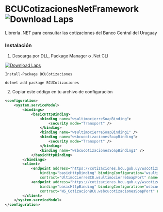 # BCUCotizacionesNetFramework ![Download Laps](https://img.shields.io/github/license/francisgerman1/BCUCotizacionesNetFramework)
Librería .NET para consultar las cotizaciones del Banco Central del Uruguay

### Instalación

1. Descarga por DLL, Package Manager o .Net CLI

 [![Download Laps](https://img.shields.io/badge/DLL-Descargar-green)](https://github.com/francisgerman1/BCUCotizacionesNetFramework/releases/latest/download/CotizacionBCU.dll) 

```
Install-Package BCUCotizaciones
```
```
dotnet add package BCUCotizaciones
```

2. Copiar este código en tu archivo de configuración
```xml
<configuration>
	<system.serviceModel>
		<bindings>
			<basicHttpBinding>
				<binding name="wsultimocierreSoapBinding">
					<security mode="Transport" />
				</binding>
				<binding name="wsultimocierreSoapBinding1" />
				<binding name="wsbcucotizacionesSoapBinding">
					<security mode="Transport" />
				</binding>
				<binding name="wsbcucotizacionesSoapBinding1" />
			</basicHttpBinding>
		</bindings>
		<client>
			<endpoint address="https://cotizaciones.bcu.gub.uy/wscotizaciones/servlet/awsultimocierre"
                binding="basicHttpBinding" bindingConfiguration="wsultimocierreSoapBinding"
                contract="UltimoCierreBCU.wsultimocierreSoapPort" name="wsultimocierreSoapPort" />
			<endpoint address="https://cotizaciones.bcu.gub.uy/wscotizaciones/servlet/awsbcucotizaciones"
                binding="basicHttpBinding" bindingConfiguration="wsbcucotizacionesSoapBinding"
                contract="WS_CotizacionBCU.wsbcucotizacionesSoapPort" name="wsbcucotizacionesSoapPort" />
		</client>
	</system.serviceModel>
</configuration>
```
